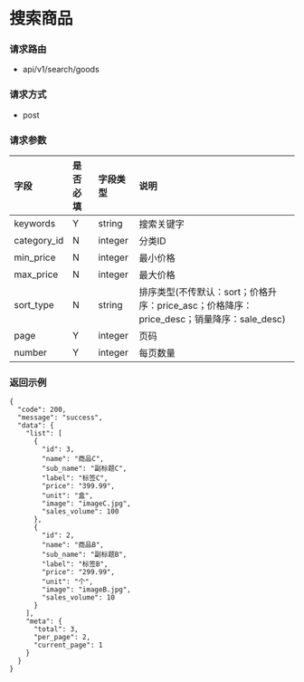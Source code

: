 # 搜索商品

### 请求路由

* api/v1/search/goods

### 请求方式

* post

### 请求参数

| 字段          | 是否必填 | 字段类型    | 说明                                                            |
|:------------|:-----|:--------|:--------------------------------------------------------------|
| keywords    | Y    | string  | 搜索关键字                                                         |
| category_id | N    | integer | 分类ID                                                          |
| min_price   | N    | integer | 最小价格                                                          |
| max_price   | N    | integer | 最大价格                                                          |
| sort_type   | N    | string  | 排序类型(不传默认：sort；价格升序：price_asc；价格降序：price_desc；销量降序：sale_desc) |
| page        | Y    | integer | 页码                                                            |
| number      | Y    | integer | 每页数量                                                          |

### 返回示例

```
{
  "code": 200,
  "message": "success",
  "data": {
    "list": [
      {
        "id": 3,
        "name": "商品C",
        "sub_name": "副标题C",
        "label": "标签C",
        "price": "399.99",
        "unit": "盒",
        "image": "imageC.jpg",
        "sales_volume": 100
      },
      {
        "id": 2,
        "name": "商品B",
        "sub_name": "副标题B",
        "label": "标签B",
        "price": "299.99",
        "unit": "个",
        "image": "imageB.jpg",
        "sales_volume": 10
      }
    ],
    "meta": {
      "total": 3,
      "per_page": 2,
      "current_page": 1
    }
  }
}
```
